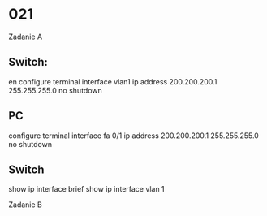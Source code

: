 # 021

Zadanie A

## Switch:
en
configure terminal
interface vlan1
ip address 200.200.200.1 255.255.255.0
no shutdown

## PC
configure terminal
interface fa 0/1
ip address 200.200.200.1 255.255.255.0
no shutdown

## Switch
show ip interface brief
show ip interface vlan 1

Zadanie B
